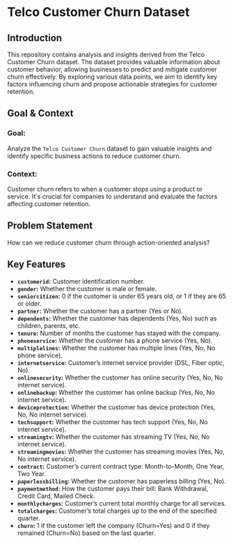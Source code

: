 # Telco Customer Churn Dataset

## Introduction

This repository contains analysis and insights derived from the Telco Customer Churn dataset. The dataset provides valuable information about customer behavior, allowing businesses to predict and mitigate customer churn effectively. By exploring various data points, we aim to identify key factors influencing churn and propose actionable strategies for customer retention.

## Goal & Context

### Goal:
Analyze the `Telco Customer Churn` dataset to gain valuable insights and identify specific business actions to reduce customer churn.

### Context:
Customer churn refers to when a customer stops using a product or service. It's crucial for companies to understand and evaluate the factors affecting customer retention.

## Problem Statement

How can we reduce customer churn through action-oriented analysis?

## Key Features

- **`customerid`:** Customer identification number.
- **`gender`:** Whether the customer is male or female.
- **`seniorcitizen`:** 0 if the customer is under 65 years old, or 1 if they are 65 or older.
- **`partner`:** Whether the customer has a partner (Yes or No).
- **`dependents`:** Whether the customer has dependents (Yes, No) such as children, parents, etc.
- **`tenure`:** Number of months the customer has stayed with the company.
- **`phoneservice`:** Whether the customer has a phone service (Yes, No).
- **`multiplelines`:** Whether the customer has multiple lines (Yes, No, No phone service).
- **`internetservice`:** Customer’s internet service provider (DSL, Fiber optic, No).
- **`onlinesecurity`:** Whether the customer has online security (Yes, No, No internet service).
- **`onlinebackup`:** Whether the customer has online backup (Yes, No, No internet service).
- **`deviceprotection`:** Whether the customer has device protection (Yes, No, No internet service).
- **`techsupport`:** Whether the customer has tech support (Yes, No, No internet service).
- **`streamingtv`:** Whether the customer has streaming TV (Yes, No, No internet service).
- **`streamingmovies`:** Whether the customer has streaming movies (Yes, No, No internet service).
- **`contract`:** Customer’s current contract type: Month-to-Month, One Year, Two Year.
- **`paperlessbilling`:** Whether the customer has paperless billing (Yes, No).
- **`paymentmethod`:** How the customer pays their bill: Bank Withdrawal, Credit Card, Mailed Check.
- **`monthlycharges`:** Customer’s current total monthly charge for all services.
- **`totalcharges`:** Customer’s total charges up to the end of the specified quarter.
- **`churn`:** 1 if the customer left the company (Churn=Yes) and 0 if they remained (Churn=No) based on the last quarter.

